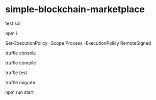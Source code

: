 # simple-blockchain-marketplace
test sol


npm i

Set-ExecutionPolicy -Scope Process -ExecutionPolicy RemoteSigned

truffle console

truffle compile

truffle test

truffle migrate

npm run start